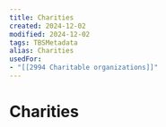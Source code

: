 ```yaml
---
title: Charities
created: 2024-12-02
modified: 2024-12-02
tags: TBSMetadata
alias: Charities
usedFor:
- "[[2994 Charitable organizations]]"
---
```

# Charities
